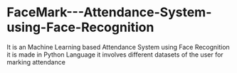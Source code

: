 # FaceMark---Attendance-System-using-Face-Recognition
It is an Machine Learning based Attendance System using Face Recognition it is made in Python Language it involves different datasets of the user for marking attendance
